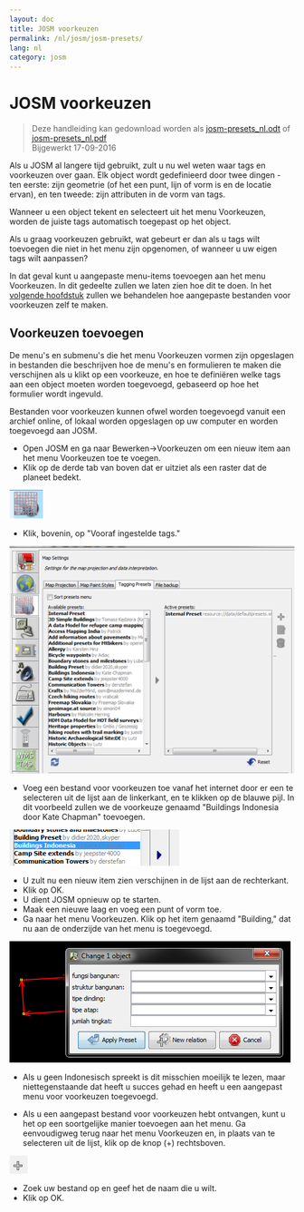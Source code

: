 ```yaml
---
layout: doc
title: JOSM voorkeuzen
permalink: /nl/josm/josm-presets/
lang: nl
category: josm
---
```


JOSM voorkeuzen
============

> Deze handleiding kan gedownload worden als [josm-presets_nl.odt](/files/josm-presets_nl.odt) of [josm-presets_nl.pdf](/files/josm-presets_nl.pdf)  
> Bijgewerkt 17-09-2016  

Als u JOSM al langere tijd gebruikt, zult u nu wel weten waar tags en voorkeuzen over gaan. Elk object wordt gedefinieerd door twee dingen - ten eerste: zijn geometrie (of het een punt, lijn of vorm is en de locatie ervan), en ten tweede: zijn attributen in de vorm van tags.  

Wanneer u een object tekent en selecteert uit het menu Voorkeuzen, worden de juiste tags automatisch toegepast op het object.  

Als u graag voorkeuzen gebruikt, wat gebeurt er dan als u tags wilt toevoegen die niet in het menu zijn opgenomen, of wanneer u uw eigen tags wilt aanpassen?  

In dat geval kunt u aangepaste menu-items toevoegen aan het menu Voorkeuzen. In dit gedeelte zullen we laten zien hoe dit te doen. In het [volgende hoofdstuk](/nl/editing/creating-presets) zullen we behandelen hoe aangepaste bestanden voor voorkeuzen zelf te maken.  


Voorkeuzen toevoegen
-----------

De menu's en submenu's die het menu Voorkeuzen vormen zijn opgeslagen in bestanden die beschrijven hoe de menu's en formulieren te maken die verschijnen als u klikt op een voorkeuze, en hoe te definiëren welke tags aan een object moeten worden toegevoegd, gebaseerd op hoe het formulier wordt ingevuld.  

Bestanden voor voorkeuzen kunnen ofwel worden toegevoegd vanuit een archief online, of lokaal worden opgeslagen op uw computer en worden toegevoegd aan JOSM.  

* Open JOSM en ga naar Bewerken->Voorkeuzen om een nieuw item aan het menu Voorkeuzen toe te voegen.  
* Klik op de derde tab van boven dat er uitziet als een raster dat de planeet bedekt.  

![tagging presets tab][]

* Klik, bovenin, op "Vooraf ingestelde tags."  

![tagging presets menu][]

* Voeg een bestand voor voorkeuzen toe vanaf het internet door er een te selecteren uit de lijst aan de linkerkant, en te klikken op de blauwe pijl. In dit voorbeeld zullen we de voorkeuze genaamd "Buildings Indonesia door Kate Chapman" toevoegen.  

![example presets][]

* U zult nu een nieuw item zien verschijnen in de lijst aan de rechterkant.  
* Klik op OK.  
* U dient JOSM opnieuw op te starten.  
* Maak een nieuwe laag en voeg een punt of vorm toe.  
* Ga naar het menu Voorkeuzen. Klik op het item genaamd "Building," dat nu aan de onderzijde van het menu is toegevoegd.  

![indonesia building form][]

* Als u geen Indonesisch spreekt is dit misschien moeilijk te lezen, maar niettegenstaande dat heeft u succes gehad en heeft u een aangepast menu voor voorkeuzen toegevoegd.  

* Als u een aangepast bestand voor voorkeuzen hebt ontvangen, kunt u het op een soortgelijke manier toevoegen aan het menu. Ga eenvoudigweg terug naar het menu Voorkeuzen en, in plaats van te selecteren uit de lijst, klik op de knop (+) rechtsboven.  

![plus button][]

* Zoek uw bestand op en geef het de naam die u wilt.  
* Klik op OK.  


[tagging presets tab]: /images/josm/tagging-presets-tab.png
[tagging presets menu]: /images/josm/tagging-presets-menu.png
[example presets]: /images/josm/example-presets.png
[indonesia building form]: /images/josm/indonesia-building-form.png
[plus button]: /images/josm/plus-button.png

